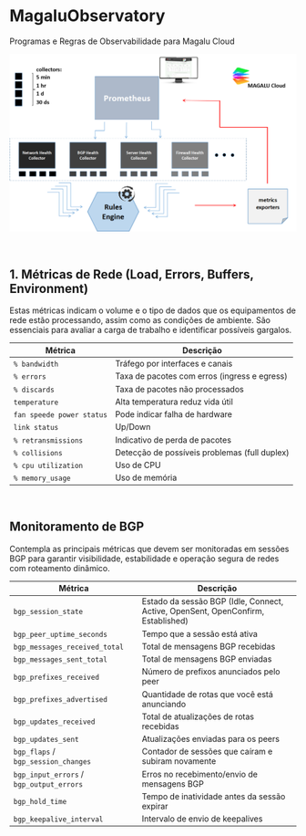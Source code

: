 # MagaluObservatory
Programas e Regras de Observabilidade para Magalu Cloud

<p align="center">
    <img src="magalucloud.png" alt="Diagrama da Arquitetura" width="800"/>
</p>
<br>

## 1. Métricas de Rede (Load, Errors, Buffers, Environment)

Estas métricas indicam o volume e o tipo de dados que os equipamentos de rede estão processando, assim como as condições de ambiente. São essenciais para avaliar a carga de trabalho e identificar possíveis gargalos.

| Métrica                        | Descrição                                      |
|--------------------------------|------------------------------------------------|
| `% bandwidth`                  | Tráfego por interfaces e canais                |
| `% errors`                     | Taxa de pacotes com erros (ingress e egress)   |
| `% discards`                   | Taxa de pacotes não processados                |
| `temperature`                  | Alta temperatura reduz vida útil               |
| `fan speede power status`      |	Pode indicar falha de hardware                |
| `link status`                  | Up/Down                                        |
| `% retransmissions`            | Indicativo de perda de pacotes                 |
| `% collisions`                 | Detecção de possíveis problemas (full duplex)  |
| `% cpu utilization`            | Uso de CPU                                     |
| `% memory_usage`               | Uso de memória                                 |

<br>

## Monitoramento de BGP

Contempla as principais métricas que devem ser monitoradas em sessões BGP para garantir visibilidade, estabilidade e operação segura de redes com roteamento dinâmico.


| **Métrica**                        | **Descrição**                                                             |
|-----------------------------------|---------------------------------------------------------------------------|
| `bgp_session_state`               | Estado da sessão BGP (Idle, Connect, Active, OpenSent, OpenConfirm, Established) |
| `bgp_peer_uptime_seconds`         | Tempo que a sessão está ativa                                            |
| `bgp_messages_received_total`     | Total de mensagens BGP recebidas                                         |
| `bgp_messages_sent_total`         | Total de mensagens BGP enviadas                                          |
| `bgp_prefixes_received`           | Número de prefixos anunciados pelo peer                                  |
| `bgp_prefixes_advertised`         | Quantidade de rotas que você está anunciando                             |
| `bgp_updates_received`            | Total de atualizações de rotas recebidas                                 |
| `bgp_updates_sent`                | Atualizações enviadas para os peers                                      |
| `bgp_flaps` / `bgp_session_changes` | Contador de sessões que caíram e subiram novamente                       |
| `bgp_input_errors` / `bgp_output_errors` | Erros no recebimento/envio de mensagens BGP                           |
| `bgp_hold_time`                   | Tempo de inatividade antes da sessão expirar                             |
| `bgp_keepalive_interval`          | Intervalo de envio de keepalives                                         |





